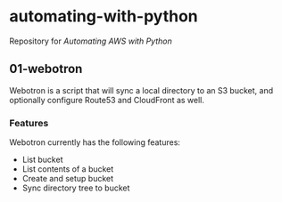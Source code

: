 # automating-with-python
Repository for *Automating AWS with Python*

## 01-webotron

Webotron is a script that will sync a local directory to an S3 bucket,
and optionally configure Route53 and CloudFront as well.

### Features

Webotron currently has the following features:

- List bucket
- List contents of a bucket
- Create and setup bucket
- Sync directory tree to bucket
